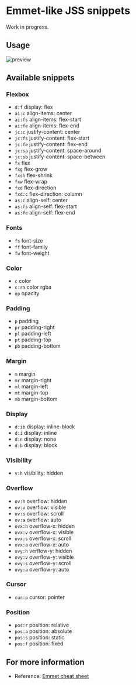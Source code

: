 # Emmet-like JSS snippets
Work in progress.

## Usage
![preview](media/example_1.gif)

## Available snippets
### Flexbox
- `d:f` display: flex
- `ai:c` align-items: center
- `ai:fs` align-items: flex-start
- `ai:fe` align-items: flex-end
- `jc:c` justify-content: center
- `jc:fs` justify-content: flex-start
- `jc:fe` justify-content: flex-end
- `jc:sa` justify-content: space-around
- `jc:sb` justify-content: space-between
- `fx` flex
- `fxg` flex-grow
- `fxsh` flex-shrink
- `fxw` flex-wrap
- `fxd` flex-direction
- `fxd:c` flex-direction: column
- `as:c` align-self: center
- `as:fs` align-self: flex-start
- `as:fe` align-self: flex-end

### Fonts
- `fs` font-size
- `ff` font-family
- `fw` font-weight

### Color
- `c` color
- `c:ra` color rgba
- `op` opacity

### Padding
- `p` padding
- `pr` padding-right
- `pl` padding-left
- `pt` padding-top
- `pb` padding-bottom

### Margin
- `m` margin
- `mr` margin-right
- `ml` margin-left
- `mt` margin-top
- `mb` margin-bottom

### Display
- `d:ib` display: inline-block
- `d:i` display: inline
- `d:n` display: none
- `d:b` display: block

### Visibility
- `v:h` visibility: hidden

### Overflow
- `ov:h` overflow: hidden
- `ov:v` overflow: visible
- `ov:s` overflow: scroll
- `ov:a` overflow: auto
- `ovx:h` overflow-x: hidden
- `ovx:v` overflow-x: visible
- `ovx:s` overflow-x: scroll
- `ovx:a` overflow-x: auto
- `ovy:h` verflow-y: hidden
- `ovy:v` overflow-y: visible
- `ovy:s` overflow-y: scroll
- `ovy:a` overflow-y: auto

### Cursor
- `cur:p` cursor: pointer

### Position
- `pos:r` position: relative
- `pos:a` position: absolute
- `pos:s` position: static
- `pos:f` position: fixed

## For more information
- Reference: [Emmet cheat sheet](https://docs.emmet.io/cheat-sheet/)
